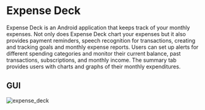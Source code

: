 # Expense Deck

Expense Deck is an Android application that keeps track of your monthly expenses. Not only does Expense Deck chart your expenses but it also provides payment reminders, speech recognition for transactions, creating and tracking goals and monthly expense reports. Users can set up alerts for different spending categories and monitor their current balance, past transactions, subscriptions, and monthly income. The summary tab provides users with charts and graphs of their monthly expenditures. 

## GUI
![expense_deck](https://user-images.githubusercontent.com/74755873/127786710-53f8976a-cd5e-4713-ab96-74bbc935b8c1.png)
